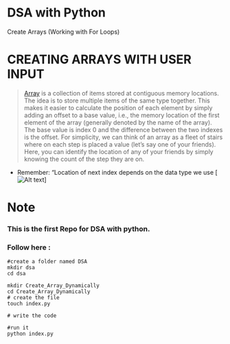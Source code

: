 # DSA with Python
Create Arrays (Working with For Loops)

# CREATING ARRAYS WITH USER INPUT
> [Array](https://www.geeksforgeeks.org/introduction-to-arrays/)  is a collection of items stored at contiguous memory locations. The idea is to store multiple items of the same type together. This makes it easier to calculate the position of each element by simply adding an offset to a base value, i.e., the memory location of the first element of the array (generally denoted by the name of the array). The base value is index 0 and the difference between the two indexes is the offset.
> For simplicity, we can think of an array as a fleet of stairs where on each step is placed a value (let’s say one of your friends). Here, you can identify the location of any of your friends by simply knowing the count of the step they are on. 

- Remember: “Location of next index depends on the data type we use
[![Alt text](https://media.geeksforgeeks.org/wp-content/uploads/array-1.png)]
# Note 
### This is the first Repo for DSA with python.

### Follow here :
```
#create a folder named DSA
mkdir dsa
cd dsa

mkdir Create_Array_Dynamically
cd Create_Array_Dynamically
# create the file
touch index.py

# write the code 

#run it
python index.py
```

